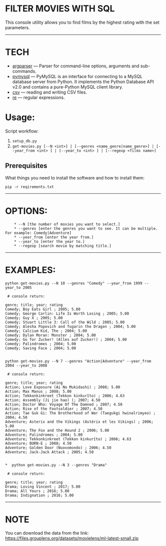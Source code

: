 # **FILTER MOVIES WITH SQL**
This console utility allows you to find films by the highest rating with the set parameters.
***

# TECH
- [argparser](https://docs.python.org/3/library/argparse.html) — Parser for command-line options, arguments and sub-commands.
- [pymysql](https://pypi.org/project/PyMySQL/#id6) — PyMySQL is an interface for connecting to a MySQL database server from Python. It implements the Python Database API v2.0 and contains a pure-Python MySQL client library.
- [csv](https://pythonworld.ru/moduli/modul-csv.html) — reading and writing CSV files.
- [re](https://tproger.ru/translations/regular-expression-python/) — regular expressions.

# **Usage:**

Script workflow:

1. `setup_db.py`
2. `get-movies.py [--N <int>] | [--genres <name_genre|name_genre>] | [--year_from <int> ] | [--year_to <int> ] | [--regexp <films name>]`

## Prerequisites

What things you need to install the software and how to install them:

```
pip -r reqirements.txt
```

***

# **OPTIONS:**


```
    * --N [the number of movies you want to select.]
    * --genres [enter the genres you want to see. It can be multiple. For example: Comedy|Adventure]
    * --year_from [enter the year from.]
    * --year_to [enter the year to.] 
    * --regexp [search movie by matching title.] 

```


***

# **EXAMPLES:**

```
python get-movies.py --N 10 --genres "Comedy" --year_from 1999 --year_to 2005
 
 # console return:
 
genre; title; year; rating
Comedy; Boy Eats Girl ; 2005; 5.00
Comedy; George Carlin: Life Is Worth Losing ; 2005; 5.00
Comedy; Guy X ; 2005; 5.00
Comedy; Stuart Little 3: Call of the Wild ; 2005; 5.00
Comedy; Alesha Popovich and Tugarin the Dragon ; 2004; 5.00
Comedy; Calcium Kid, The ; 2004; 5.00
Comedy; Dylan Moran: Monster ; 2004; 5.00
Comedy; Go for Zucker! (Alles auf Zucker!) ; 2004; 5.00
Comedy; Palindromes ; 2004; 5.00
Comedy; Saving Face ; 2004; 5.00


python get-movies.py --N 7 --genres "Action|Adventure" --year_from 2004 --year_to 2008

 # console return:

genre; title; year; rating
Action; Love Exposure (Ai No Mukidashi) ; 2008; 5.00
Action; Max Manus ; 2008; 5.00
Action; Tekkonkinkreet (Tekkon kinkurîto) ; 2006; 4.63
Action; Assembly (Ji jie hao) (; 2007; 4.50
Action; Doctor Who: Voyage Of The Damned ; 2007; 4.50
Action; Rise of the Footsoldier ; 2007; 4.50
Action; Tae Guk Gi: The Brotherhood of War (Taegukgi hwinalrimyeo) ; 2004; 4.50
Adventure; Asterix and the Vikings (Astérix et les Vikings) ; 2006; 5.00
Adventure; The Fox and the Hound 2 ; 2006; 5.00
Adventure; Palindromes ; 2004; 5.00
Adventure; Tekkonkinkreet (Tekkon kinkurîto) ; 2006; 4.63
Adventure; BURN-E ; 2008; 4.50
Adventure; Golden Door (Nuovomondo) ; 2006; 4.50
Adventure; Jack-Jack Attack ; 2005; 4.50


*  python get-movies.py --N 3 --genres "Drama"    

 # console return:

genre; title; year; rating
Drama; Loving Vincent ; 2017; 5.00
Drama; All Yours ; 2016; 5.00
Drama; Indignation ; 2016; 5.00
```
***

# NOTE
You can download the data from the link: https://files.grouplens.org/datasets/movielens/ml-latest-small.zip

